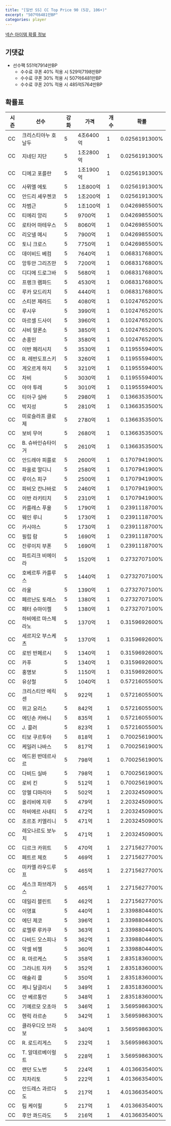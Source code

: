 ```yaml
---
title: "[일반 SS] CC Top Price 90 (5강, 106+)"
excerpt: "507억6481만BP"
categories: player
---
```

[넥슨 아이템 확률 정보](http://iteminfo.nexon.com/probability/fo4?sn=7401)

## 기댓값
  - 선수팩 551억7914만BP
    - 수수료 쿠폰 40% 적용 시 529억7198만BP
    - 수수료 쿠폰 30% 적용 시 507억6481만BP
    - 수수료 쿠폰 20% 적용 시 485억5764만BP


## 확률표

|시즌|선수|강화|가격|개수|확률|
|---|---|---|---|---|---|
|CC|크리스티아누 호날두|5|4조6400억|1|0.0256191300%|
|CC|지네딘 지단|5|1조2800억|1|0.0256191300%|
|CC|디에고 포를란|5|1조1900억|1|0.0256191300%|
|CC|사뮈엘 에토|5|1조800억|1|0.0256191300%|
|CC|안드리 셰우첸코|5|1조200억|1|0.0256191300%|
|CC|차범근|5|1조100억|1|0.0426985500%|
|CC|티에리 앙리|5|9700억|1|0.0426985500%|
|CC|로타어 마테우스|5|8060억|1|0.0426985500%|
|CC|리오넬 메시|5|7900억|1|0.0426985500%|
|CC|토니 크로스|5|7750억|1|0.0426985500%|
|CC|데이비드 베컴|5|7640억|1|0.0683176800%|
|CC|앙투안 그리즈만|5|7200억|1|0.0683176800%|
|CC|디디에 드로그바|5|5680억|1|0.0683176800%|
|CC|프랭크 램파드|5|4530억|1|0.0683176800%|
|CC|루카 모드리치|5|4440억|1|0.0683176800%|
|CC|스티븐 제라드|5|4080억|1|0.1024765200%|
|CC|루시우|5|3990억|1|0.1024765200%|
|CC|마르셀 드사이|5|3960억|1|0.1024765200%|
|CC|샤비 알론소|5|3850억|1|0.1024765200%|
|CC|손흥민|5|3580억|1|0.1024765200%|
|CC|이반 페리시치|5|3530억|1|0.1195559400%|
|CC|R. 레반도프스키|5|3260억|1|0.1195559400%|
|CC|게오르게 하지|5|3210억|1|0.1195559400%|
|CC|차비|5|3030억|1|0.1195559400%|
|CC|야야 투레|5|3010억|1|0.1195559400%|
|CC|티아구 실바|5|2980억|1|0.1366353500%|
|CC|박지성|5|2810억|1|0.1366353500%|
|CC|미로슬라프 클로제|5|2780억|1|0.1366353500%|
|CC|보비 무어|5|2680억|1|0.1366353500%|
|CC|B. 슈바인슈타이거|5|2610억|1|0.1366353500%|
|CC|안드레아 피를로|5|2600억|1|0.1707941900%|
|CC|파올로 말디니|5|2580억|1|0.1707941900%|
|CC|루이스 피구|5|2500억|1|0.1707941900%|
|CC|파비오 칸나바로|5|2460억|1|0.1707941900%|
|CC|이반 라키티치|5|2310억|1|0.1707941900%|
|CC|카를레스 푸욜|5|1790억|1|0.2391118700%|
|CC|웨인 루니|5|1730억|1|0.2391118700%|
|CC|카시야스|5|1730억|1|0.2391118700%|
|CC|필립 람|5|1690억|1|0.2391118700%|
|CC|잔루이지 부폰|5|1690억|1|0.2391118700%|
|CC|파트리크 비에이라|5|1520억|1|0.2732707100%|
|CC|호베르투 카를루스|5|1440억|1|0.2732707100%|
|CC|라울|5|1390억|1|0.2732707100%|
|CC|페르난도 토레스|5|1380억|1|0.2732707100%|
|CC|페터 슈마이켈|5|1380억|1|0.2732707100%|
|CC|하비에르 마스체라노|5|1370억|1|0.3159692600%|
|CC|세르지오 부스케츠|5|1370억|1|0.3159692600%|
|CC|로빈 반페르시|5|1340억|1|0.3159692600%|
|CC|카푸|5|1340억|1|0.3159692600%|
|CC|홍명보|5|1150억|1|0.3159692600%|
|CC|유상철|5|1040억|1|0.5721605500%|
|CC|크리스티안 에릭센|5|922억|1|0.5721605500%|
|CC|위고 요리스|5|842억|1|0.5721605500%|
|CC|에딘손 카바니|5|835억|1|0.5721605500%|
|CC|J. 콜러|5|823억|1|0.5721605500%|
|CC|티보 쿠르투아|5|818억|1|0.7002561900%|
|CC|케일러 나바스|5|817억|1|0.7002561900%|
|CC|에드윈 반데르사르|5|798억|1|0.7002561900%|
|CC|다비드 실바|5|798억|1|0.7002561900%|
|CC|로비 킨|5|512억|1|0.7002561900%|
|CC|앙헬 디마리아|5|502억|1|2.2032450900%|
|CC|올리비에 지루|5|479억|1|2.2032450900%|
|CC|하비에르 사네티|5|472억|1|2.2032450900%|
|CC|조르조 키엘리니|5|471억|1|2.2032450900%|
|CC|레오나르도 보누치|5|471억|1|2.2032450900%|
|CC|디르크 카위트|5|470억|1|2.2715627700%|
|CC|페트르 체흐|5|469억|1|2.2715627700%|
|CC|미카엘 라우드루프|5|465억|1|2.2715627700%|
|CC|세스크 파브레가스|5|465억|1|2.2715627700%|
|CC|데일리 블린트|5|462억|1|2.2715627700%|
|CC|이영표|5|440억|1|2.3398804400%|
|CC|에딘 제코|5|396억|1|2.3398804400%|
|CC|로멜루 루카쿠|5|363억|1|2.3398804400%|
|CC|다비드 오스피나|5|362억|1|2.3398804400%|
|CC|악셀 비첼|5|360억|1|2.3398804400%|
|CC|R. 마르케스|5|358억|1|2.8351836000%|
|CC|그라니트 자카|5|352억|1|2.8351836000%|
|CC|애슐리 콜|5|350억|1|2.8351836000%|
|CC|케니 달글리시|5|349억|1|2.8351836000%|
|CC|얀 베르통언|5|348억|1|2.8351836000%|
|CC|기예르모 오초아|5|346억|1|3.5695986300%|
|CC|헨릭 라르손|5|342억|1|3.5695986300%|
|CC|클라우디오 브라보|5|340억|1|3.5695986300%|
|CC|R. 로드리게스|5|232억|1|3.5695986300%|
|CC|T. 알데르베이럴트|5|228억|1|3.5695986300%|
|CC|랜던 도노번|5|224억|1|4.0136635400%|
|CC|치차리토|5|222억|1|4.0136635400%|
|CC|안드레스 과르다도|5|217억|1|4.0136635400%|
|CC|팀 케이힐|5|217억|1|4.0136635400%|
|CC|후안 콰드라도|5|216억|1|4.0136635400%|
